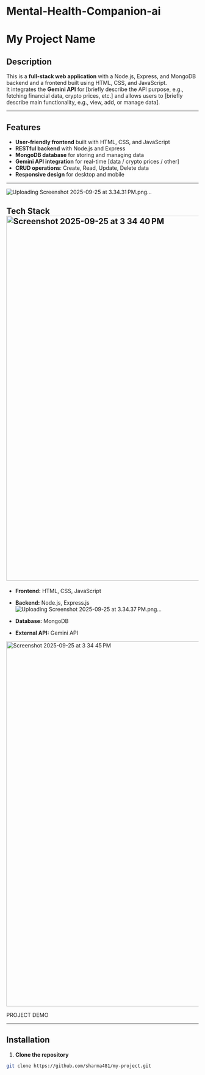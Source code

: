 # Mental-Health-Companion-ai
# My Project Name

## Description
This is a **full-stack web application** with a Node.js, Express, and MongoDB backend and a frontend built using HTML, CSS, and JavaScript.  
It integrates the **Gemini API** for [briefly describe the API purpose, e.g., fetching financial data, crypto prices, etc.] and allows users to [briefly describe main functionality, e.g., view, add, or manage data].

---

## Features
- **User-friendly frontend** built with HTML, CSS, and JavaScript  
- **RESTful backend** with Node.js and Express  
- **MongoDB database** for storing and managing data  
- **Gemini API integration** for real-time [data / crypto prices / other]  
- **CRUD operations**: Create, Read, Update, Delete data  
- **Responsive design** for desktop and mobile

---
![Uploading Screenshot 2025-09-25 at 3.34.31 PM.png…]()

## Tech Stack<img width="1470" height="956" alt="Screenshot 2025-09-25 at 3 34 40 PM" src="https://github.com/user-attachments/assets/23f69731-3cc9-4e95-a987-86f7068fac5b" />

- **Frontend:** HTML, CSS, JavaScript  
- **Backend:** Node.js, Express.js  ![Uploading Screenshot 2025-09-25 at 3.34.37 PM.png…]()

- **Database:** MongoDB  
- **External API:** Gemini API  
<img width="1470" height="956" alt="Screenshot 2025-09-25 at 3 34 45 PM" src="https://github.com/user-attachments/assets/29002abb-0e43-4c9c-b3ec-a14e45e8058e" />


PROJECT DEMO 



---

## Installation

1. **Clone the repository**
```bash
git clone https://github.com/sharma481/my-project.git
